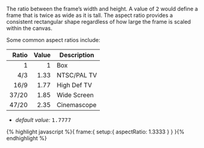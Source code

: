 <p>The ratio between the frame’s width and height. A value of <samp class="number">2</samp> would define a frame that is twice as wide as it is tall. The aspect ratio provides a consistent rectangular shape regardless of how large the frame is scaled within the canvas.</p>

<p class="t20 b20">Some common aspect ratios include:</p>

| Ratio | Value | Description  |
|------:|------:|--------------|
|     1 |     1 | Box          |
|   4/3 |  1.33 | NTSC/PAL TV  |
|  16/9 |  1.77 | High Def TV  |
| 37/20 |  1.85 | Wide Screen  |
| 47/20 |  2.35 | Cinemascope  |

* _default value:_ <samp class="number">1.7777</samp>

{% highlight javascript %}{
  frame:{
    setup:{
      aspectRatio: 1.3333
    }
  }
}{% endhighlight %}